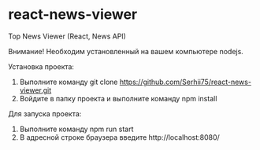 # react-news-viewer
Top News Viewer (React, News API)

Внимание! Необходим установленный на вашем компьютере nodejs.

Установка проекта:
1. Выполните команду git clone https://github.com/Serhii75/react-news-viewer.git
2. Войдите в папку проекта и выполните команду npm install

Для запуска проекта:
1. Выполните команду npm run start
2. В адресной строке браузера введите http://localhost:8080/
